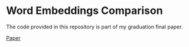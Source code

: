 # Word Embeddings Comparison
The code provided in this repository is part of my graduation final paper.

[Paper](https://repositorio.ifsc.edu.br/handle/123456789/2056)

